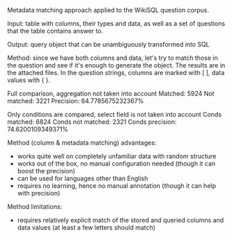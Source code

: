 Metadata matching approach applied to the WikiSQL question corpus. 

Input: table with columns, their types and data, as well as a set of questions that the table contains answer to.

Output: query object that can be unambiguously transformed into SQL

Method: since we have both columns and data, let's try to match those in the question and see if it's enough to generate the object. The results are in the attached files. In the question strings, columns are marked with [ ], data values with { }.

Full comparison, aggregation not taken into account
Matched: 5924
Not matched: 3221
Precision: 64.7785675232367%

Only conditions are compared, select field is not taken into account
Conds matched: 6824
Conds not matched: 2321
Conds precision: 74.6200109349371%

Method (column & metadata matching) advantages:
- works quite well on completely unfamiliar data with random structure
- works out of the box, no manual configuration needed (though it can boost the precision)
- can be used for languages other than English
- requires no learning, hence no manual annotation (though it can help with precision)

Method limitations:
- requires relatively explicit match of the stored and queried columns and data values (at least a few letters should match)
